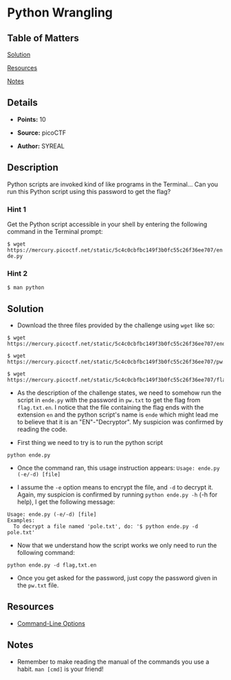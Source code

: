 # Python Wrangling

## Table of Matters

[Solution](#Solution)

[Resources](#Resources)

[Notes](#Notes)

## Details

- **Points:** 10

- **Source:** picoCTF

- **Author:** SYREAL

## Description

Python scripts are invoked kind of like programs in the Terminal... Can you run this Python script using this password to get the flag?

### Hint 1

Get the Python script accessible in your shell by entering the following command in the Terminal prompt:

`$ wget https://mercury.picoctf.net/static/5c4c0cbfbc149f3b0fc55c26f36ee707/ende.py`

### Hint 2

`$ man python`

## Solution

- Download the three files provided by the challenge using `wget` like so:

```
$ wget https://mercury.picoctf.net/static/5c4c0cbfbc149f3b0fc55c26f36ee707/ende.py

$ wget https://mercury.picoctf.net/static/5c4c0cbfbc149f3b0fc55c26f36ee707/pw.txt

$ wget https://mercury.picoctf.net/static/5c4c0cbfbc149f3b0fc55c26f36ee707/flag.txt.en
```

- As the description of the challenge states, we need to somehow run the script in `ende.py` with the password in `pw.txt` to get the flag from `flag.txt.en`. I notice that the file containing the flag ends with the extension `en` and the python script's name is `ende` which might lead me to believe that it is an "EN"-"Decryptor". My suspicion was confirmed by reading the code.

- First thing we need to try is to run the python script

```
python ende.py
```

- Once the command ran, this usage instruction appears: `Usage: ende.py (-e/-d) [file]`

- I assume the `-e` option means to encrypt the file, and `-d` to decrypt it. Again, my suspicion is confirmed by running `python ende.py -h` (-h for help), I get the following message:

```
Usage: ende.py (-e/-d) [file]
Examples:
  To decrypt a file named 'pole.txt', do: '$ python ende.py -d pole.txt'
```

- Now that we understand how the script works we only need to run the following command:

```
python ende.py -d flag,txt.en
```

- Once you get asked for the password, just copy the password given in the `pw.txt` file.

## Resources

- [Command-Line Options](http://www.catb.org/~esr/writings/taoup/html/ch10s05.html)

## Notes

- Remember to make reading the manual of the commands you use a habit. `man [cmd]` is your friend!
